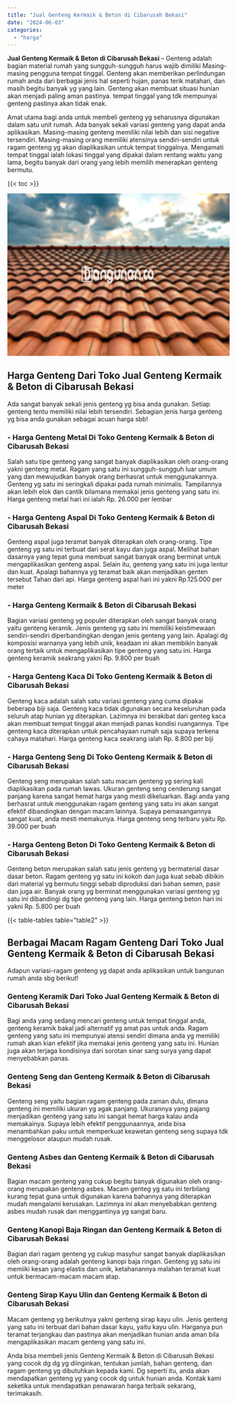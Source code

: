 ```yaml
---
title: "Jual Genteng Kermaik & Beton di Cibarusah Bekasi"
date: "2024-06-03"
categories: 
  - "harga"
---
```


**Jual Genteng Kermaik & Beton di Cibarusah Bekasi** – Genteng adalah bagian material rumah yang sungguh-sungguh harus wajib dimiliki Masing-masing pengguna tempat tinggal. Genteng akan memberikan perlindungan rumah anda dari berbagai jenis hal seperti hujan, panas terik matahari, dan masih begitu banyak yg yang lain. Genteng akan membuat situasi hunian akan menjadi paling aman pastinya. tempat tinggal yang tdk mempunyai genteng pastinya akan tidak enak.

Amat utama bagi anda untuk membeli genteng yg seharusnya digunakan dalam satu unit rumah. Ada banyak sekali variasi genteng yang dapat anda aplikasikan. Masing-masing genteng memiliki nilai lebih dan sisi negative tersendiri. Masing-masing orang memiliki atensinya sendiri-sendiri untuk ragam genteng yg akan diaplikasikan untuk tempat tinggalnya. Mengamati tempat tinggal ialah lokasi tinggal yang dipakai dalam rentang waktu yang lama, begitu banyak dari orang yang lebih memilih menerapkan genteng bermutu.

{{< toc >}}

![Jual Genteng Kermaik & Beton di Cibarusah Bekasi](/images/genteng-minimalis-murah32.png)

## Harga Genteng Dari Toko Jual Genteng Kermaik & Beton di Cibarusah Bekasi

Ada sangat banyak sekali jenis genteng yg bisa anda gunakan. Setiap genteng tentu memiliki nilai lebih tersendiri. Sebagian jenis harga genteng yg bisa anda gunakan sebagai acuan harga sbb!

### \- Harga Genteng Metal Di Toko Genteng Kermaik & Beton di Cibarusah Bekasi

Salah satu tipe genteng yang sangat banyak diaplikasikan oleh orang-orang yakni genteng metal. Ragam yang satu ini sungguh-sungguh luar umum yang dan mewujudkan banyak orang berhasrat untuk menggunakannya. Genteng yg satu ini seringkali dipakai pada rumah minimalis. Tampilannya akan lebih elok dan cantik bilamana memakai jenis genteng yang satu ini. Harga genteng metal hari ini ialah Rp. 26.000 per lembar

### \- Harga Genteng Aspal Di Toko Genteng Kermaik & Beton di Cibarusah Bekasi

Genteng aspal juga teramat banyak diterapkan oleh orang-orang. Tipe genteng yg satu ini terbuat dari serat kayu dan juga aspal. Melihat bahan dasarnya yang tepat guna membuat sangat banyak orang berminat untuk mengaplikasikan genteng aspal. Selain itu, genteng yang satu ini juga lentur dan kuat. Apalagi bahannya yg teramat baik akan menjadikan genten tersebut Tahan dari api. Harga genteng aspal hari ini yakni Rp.125.000 per meter

### \- Harga Genteng Kermaik & Beton di Cibarusah Bekasi

Bagian variasi genteng yg populer diterapkan oleh sangat banyak orang yaitu genteng keramik. Jenis genteng yg satu ini memiliki keistimewaan sendiri-sendiri diperbandingkan dengan jenis genteng yang lain. Apalagi dg komposisi warnanya yang lebih unik, keadaan ini akan membikin banyak orang tertaik untuk mengaplikasikan tipe genteng yang satu ini. Harga genteng keramik seakrang yakni Rp. 9.800 per buah

### \- Harga Genteng Kaca Di Toko Genteng Kermaik & Beton di Cibarusah Bekasi

Genteng kaca adalah salah satu variasi genteng yang cuma dipakai beberapa biji saja. Genteng kaca tidak digunakan secara keseluruhan pada seluruh atap hunian yg diterapkan. Lazimnya ini berakibat dari genteg kaca akan membuat tempat tinggal akan menjadi panas kondisi ruangannya. Tipe genteng kaca diterapkan untuk pencahayaan rumah saja supaya terkena cahaya matahari. Harga genteng kaca seakrang ialah Rp. 8.800 per biji

### \- Harga Genteng Seng Di Toko Genteng Kermaik & Beton di Cibarusah Bekasi

Genteng seng merupakan salah satu macam genteng yg sering kali diaplikasikan pada rumah lawas. Ukuran genteng seng cenderung sangat panjang karena sangat hemat harga yang mesti dikeluarkan. Bagi anda yang berhasrat untuk menggunakan ragam genteng yang satu ini akan sangat efektif dibandingkan dengan macam lainnya. Supaya pemasangannya sangat kuat, anda mesti memakunya. Harga genteng seng terbaru yaitu Rp. 39.000 per buah

### \- Harga Genteng Beton Di Toko Genteng Kermaik & Beton di Cibarusah Bekasi

Genteng beton merupakan salah satu jenis genteng yg bermaterial dasar dasar beton. Ragam genteng yg satu ini kokoh dan juga kuat sebab dibikin dari material yg bermutu tinggi sebab diproduksi dari bahan semen, pasir dan juga air. Banyak orang yg berminat menggunakan variasi genteng yg satu ini dibandingi dg tipe genteng yang lain. Harga genteng beton hari ini yakni Rp. 5.800 per buah

{{< table-tables table="table2" >}}

## Berbagai Macam Ragam Genteng Dari Toko Jual Genteng Kermaik & Beton di Cibarusah Bekasi

Adapun variasi-ragam genteng yg dapat anda aplikasikan untuk bangunan rumah anda sbg berikut!

### Genteng Keramik Dari Toko Jual Genteng Kermaik & Beton di Cibarusah Bekasi

Bagi anda yang sedang mencari genteng untuk tempat tinggal anda, genteng keramik bakal jadi alternatif yg amat pas untuk anda. Ragam genteng yang satu ini mempunyai atensi sendiri dimana anda yg memiliki rumah akan kian efektif jika memakai jenis genteng yang satu ini. Hunian juga akan terjaga kondisinya dari sorotan sinar sang surya yang dapat menyebabkan panas.

### Genteng Seng dan Genteng Kermaik & Beton di Cibarusah Bekasi

Genteng seng yaitu bagian ragam genteng pada zaman dulu, dimana genteng ini memiliki ukuran yg agak panjang. Ukurannya yang pajang menjadikan genteng yang satu ini sangat hemat harga kalau anda memakainya. Supaya lebih efektif penggunaannya, anda bisa menambahkan paku untuk memperkuat keawetan genteng seng supaya tdk menggelosor ataupun mudah rusak.

### Genteng Asbes dan Genteng Kermaik & Beton di Cibarusah Bekasi

Bagian macam genteng yang cukup begitu banyak digunakan oleh orang-orang merupakan genteng asbes. Macam genteg yg satu ini terbilang kurang tepat guna untuk digunakan karena bahannya yang diterapkan mudah mengalami kerusakan. Lazimnya ini akan menyebabkan genteng asbes mudah rusak dan menggantinya yg sangat baru.

### Genteng Kanopi Baja Ringan dan Genteng Kermaik & Beton di Cibarusah Bekasi

Bagian dari ragam genteng yg cukup masyhur sangat banyak diaplikasikan oleh orang-orang adalah genteng kanopi baja ringan. Genteng yg satu ini memiiki kesan yang elastis dan unik, ketahanannya malahan teramat kuat untuk bermacam-macam macam atap.

### Genteng Sirap Kayu Ulin dan Genteng Kermaik & Beton di Cibarusah Bekasi

Macam genteng yg berikutnya yakni genteng sirap kayu ulin. Jenis genteng yang satu ini terbuat dari bahan dasar kayu, yaitu kayu ulin. Harganya pun teramat terjangkau dan pastinya akan menjadikan hunian anda aman bila mengaplikasikan macam genteng yang satu ini.

Anda bisa membeli jenis Genteng Kermaik & Beton di Cibarusah Bekasi yang cocok dg dg yg diinginkan, tentukan jumlah, bahan genteng, dan ragam genteng yg dibutuhkan kepada kami. Dg seperti itu, anda akan mendapatkan genteng yg yang cocok dg untuk hunian anda. Kontak kami seketika untuk mendapatkan penawaran harga terbaik sekarang, terimakasih.
